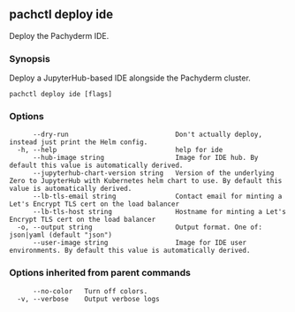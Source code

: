 ## pachctl deploy ide

Deploy the Pachyderm IDE.

### Synopsis

Deploy a JupyterHub-based IDE alongside the Pachyderm cluster.

```
pachctl deploy ide [flags]
```

### Options

```
      --dry-run                           Don't actually deploy, instead just print the Helm config.
  -h, --help                              help for ide
      --hub-image string                  Image for IDE hub. By default this value is automatically derived.
      --jupyterhub-chart-version string   Version of the underlying Zero to JupyterHub with Kubernetes helm chart to use. By default this value is automatically derived.
      --lb-tls-email string               Contact email for minting a Let's Encrypt TLS cert on the load balancer
      --lb-tls-host string                Hostname for minting a Let's Encrypt TLS cert on the load balancer
  -o, --output string                     Output format. One of: json|yaml (default "json")
      --user-image string                 Image for IDE user environments. By default this value is automatically derived.
```

### Options inherited from parent commands

```
      --no-color   Turn off colors.
  -v, --verbose    Output verbose logs
```

